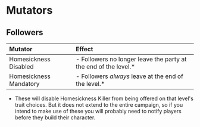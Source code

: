 ﻿#		Mutators
##			Followers
|Mutator											|Effect													|
|:--------------------------------------------------|:------------------------------------------------------|
|Homesickness Disabled								|- Followers no longer leave the party at the end of the level.\*
|Homesickness Mandatory								|- Followers *always* leave at the end of the level.\* 

* These will disable Homesickness Killer from being offered on that level's trait choices. But it does not extend to the entire campaign, so if you intend to make use of these you will probably need to notify players before they build their character.